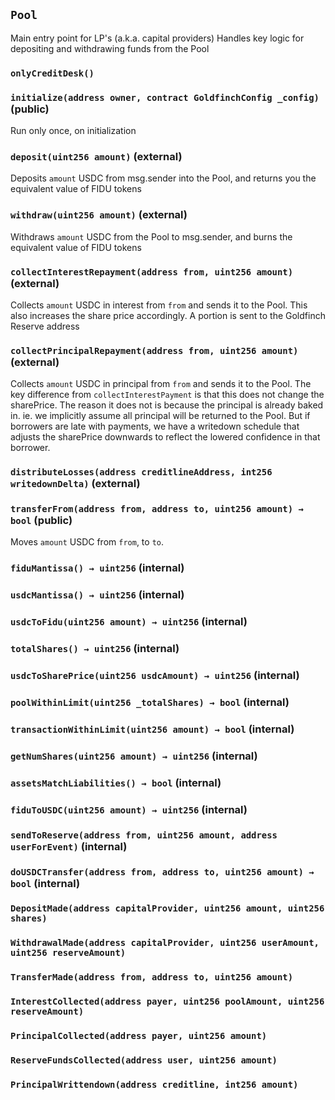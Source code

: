 ## `Pool`

Main entry point for LP's (a.k.a. capital providers)
Handles key logic for depositing and withdrawing funds from the Pool




### `onlyCreditDesk()`






### `initialize(address owner, contract GoldfinchConfig _config)` (public)

Run only once, on initialization




### `deposit(uint256 amount)` (external)

Deposits `amount` USDC from msg.sender into the Pool, and returns you the equivalent value of FIDU tokens




### `withdraw(uint256 amount)` (external)

Withdraws `amount` USDC from the Pool to msg.sender, and burns the equivalent value of FIDU tokens




### `collectInterestRepayment(address from, uint256 amount)` (external)

Collects `amount` USDC in interest from `from` and sends it to the Pool.
This also increases the share price accordingly. A portion is sent to the Goldfinch Reserve address




### `collectPrincipalRepayment(address from, uint256 amount)` (external)

Collects `amount` USDC in principal from `from` and sends it to the Pool.
The key difference from `collectInterestPayment` is that this does not change the sharePrice.
The reason it does not is because the principal is already baked in. ie. we implicitly assume all principal
will be returned to the Pool. But if borrowers are late with payments, we have a writedown schedule that adjusts
the sharePrice downwards to reflect the lowered confidence in that borrower.




### `distributeLosses(address creditlineAddress, int256 writedownDelta)` (external)





### `transferFrom(address from, address to, uint256 amount) → bool` (public)

Moves `amount` USDC from `from`, to `to`.




### `fiduMantissa() → uint256` (internal)





### `usdcMantissa() → uint256` (internal)





### `usdcToFidu(uint256 amount) → uint256` (internal)





### `totalShares() → uint256` (internal)





### `usdcToSharePrice(uint256 usdcAmount) → uint256` (internal)





### `poolWithinLimit(uint256 _totalShares) → bool` (internal)





### `transactionWithinLimit(uint256 amount) → bool` (internal)





### `getNumShares(uint256 amount) → uint256` (internal)





### `assetsMatchLiabilities() → bool` (internal)





### `fiduToUSDC(uint256 amount) → uint256` (internal)





### `sendToReserve(address from, uint256 amount, address userForEvent)` (internal)





### `doUSDCTransfer(address from, address to, uint256 amount) → bool` (internal)






### `DepositMade(address capitalProvider, uint256 amount, uint256 shares)`





### `WithdrawalMade(address capitalProvider, uint256 userAmount, uint256 reserveAmount)`





### `TransferMade(address from, address to, uint256 amount)`





### `InterestCollected(address payer, uint256 poolAmount, uint256 reserveAmount)`





### `PrincipalCollected(address payer, uint256 amount)`





### `ReserveFundsCollected(address user, uint256 amount)`





### `PrincipalWrittendown(address creditline, int256 amount)`





